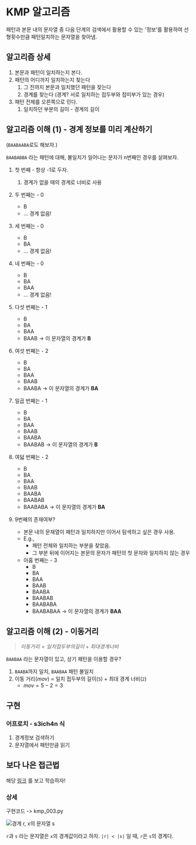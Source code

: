 # KMP 알고리즘

패턴과 본문 내의 문자열 중 다음 단계의 검색에서 활용할 수 있는 '정보'를 활용하여 선형횟수만큼 패턴일치하는 문자열을 찾아냄.

## 알고리즘 상세

1. 본문과 패턴이 일치하는지 본다.
2. 패턴의 어디까지 일치하는지 찾는다
    1. 그 전까지 본문과 일치했던 패턴을 찾는다
    2. 경계를 찾는다 (경계? 서로 일치하는 접두부와 접미부가 있는 경우)
3. 패턴 전체를 오른쪽으로 민다.
    1. 일치하던 부분의 길이 - 경계의 길이

## 알고리즘 이해 (1) - 경계 정보를 미리 계산하기

(`BAABAABA`로도 해보자.)

`BAABABBA` 라는 패턴에 대해, 불일치가 일어나는 문자가 n번째인 경우를 살펴보자.

1. 첫 번째 - 항상 -1로 두자.
    1. 경계가 없을 때의 경계로 너비로 사용

2. 두 번째는 - 0
    - B
    - ... 경계 없음!

3. 세 번째는 - 0
    - B
    - BA
    - ... 경계 없음!

4. 네 번째는 - 0
    - B
    - BA
    - BAA
    - ... 경계 없음!

5. 다섯 번째는 - 1
    - B
    - BA
    - BAA
    - BAAB -> 이 문자열의 경계가 **B**

6. 여섯 번째는 - 2
    - B
    - BA
    - BAA
    - BAAB
    - BAABA -> 이 문자열의 경계가 **BA**

7. 일곱 번째는 - 1
    - B
    - BA
    - BAA
    - BAAB
    - BAABA
    - BAABAB -> 이 문자열의 경계가 **B**

8. 여덟 번째는 - 2
    - B
    - BA
    - BAA
    - BAAB
    - BAABA
    - BAABAB
    - BAABABA -> 이 문자열의 경계가 **BA**

9. 9번째의 존재여부?
    - 본문 내의 문재열이 패턴과 일치하지만 이어서 탐색하고 싶은 경우 사용.
    - E.g.,
        - 패턴 전체와 일치하는 부분을 찾았음.
        - 그 부분 뒤에 이어지는 본문의 문자가 패턴의 첫 문자와 일치하지 않는 경우
    - 아홉 번째는 - 3
        - B
        - BA
        - BAA
        - BAAB
        - BAABA
        - BAABAB
        - BAABABA
        - BAABABAA -> 이 문자열의 경계가 **BAA**

## 알고리즘 이해 (2) - 이동거리

> $이동 거리 = 일치 접두부의 길이 + 최대 경계 너비$

`BAABAA` 라는 문자열이 있고, 상기 패턴을 이용할 경우?

1. `BAABA`까지 일치, `BAABAA` 패턴 불일치
2. 이동 거리(_mov_) = 일치 접두부의 길이(`5`) + 최대 경계 너비(`2`)
    - $mov = 5 - 2 = 3$

## 구현

### 어프로치 - s3ich4n 식

1. 경계정보 검색하기
2. 문자열에서 패턴만큼 읽기

## 보다 나은 접근법

해당 [링크](https://hwlang.de/algorithmen/pattern/kmpen.htm) 를 보고 학습하자!

### 상세

구현코드 -> kmp_003.py

![경계 r, x의 문자열 s](https://hwlang.de/algorithmen/pattern/rand.gif)

`r`과 `s` 라는 문자열은 `x`의 경계값이라고 하자. `|r| < |s|` 일 때, `r`은 `s`의 경계다.
